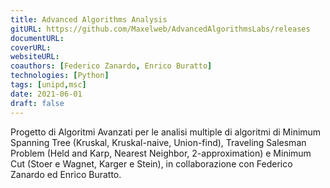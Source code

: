 ```yaml
---
title: Advanced Algorithms Analysis
gitURL: https://github.com/Maxelweb/AdvancedAlgorithmsLabs/releases
documentURL: 
coverURL: 
websiteURL:
coauthors: [Federico Zanardo, Enrico Buratto]
technologies: [Python]
tags: [unipd,msc]
date: 2021-06-01
draft: false
---
```


Progetto di Algoritmi Avanzati per le analisi multiple di algoritmi di Minimum Spanning Tree (Kruskal, Kruskal-naive, Union-find), Traveling Salesman Problem (Held and Karp, Nearest Neighbor, 2-approximation) e Minimum Cut (Stoer e Wagnet, Karger e Stein), in collaborazione con Federico Zanardo ed Enrico Buratto.